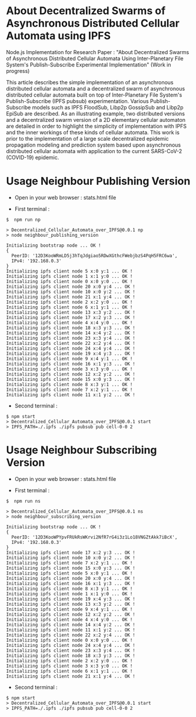# About Decentralized Swarms of Asynchronous Distributed Cellular Automata using IPFS

Node.js Implementation for Research Paper : "About Decentralized Swarms of Asynchronous Distributed Cellular Automata Using Inter-Planetary File System's Publish-Subscribe Experimental Implementation" (Work in progress)

This article describes the simple implementation of an asynchronous distributed cellular automata and a decentralized swarm of asynchronous distributed cellular automata built on top of Inter-Planetary File System's Publish-Subscribe (IPFS pubsub) experimentation. Various Publish-Subscribe models such as IPFS FloodSub, Libp2p GossipSub and Libp2p EpiSub are described. As an illustrating example, two distributed versions and a decentralized swarm version of a 2D elementary cellular automaton are detailed in order to highlight the simplicity of implementation with IPFS and the inner workings of these kinds of cellular automata. This work is prior to the implementation of a large scale decentralized epidemic propagation modeling and prediction system based upon asynchronous distributed cellular automata with application to the current SARS-CoV-2 (COVID-19) epidemic.


# Usage Neighbour Publishing Version
- Open in your web browser : stats.html file

- First terminal :
```
$  npm run np

> Decentralized_Cellular_Automata_over_IPFS@0.0.1 np
> node neighbour_publishing_version

Initializing bootstrap node ... OK !
{
  PeerID: '12D3KooWRmLD5j3hTqJdgiao5RDwXGthcFWebjbzS4PqH5FRC6wa',
  IPv4: '192.168.0.3'
}
Initializing ipfs client node 5 x:0 y:1 ... OK !
Initializing ipfs client node 1 x:1 y:0 ... OK !
Initializing ipfs client node 0 x:0 y:0 ... OK !
Initializing ipfs client node 20 x:0 y:4 ... OK !
Initializing ipfs client node 10 x:0 y:2 ... OK !
Initializing ipfs client node 21 x:1 y:4 ... OK !
Initializing ipfs client node 2 x:2 y:0 ... OK !
Initializing ipfs client node 6 x:1 y:1 ... OK !
Initializing ipfs client node 13 x:3 y:2 ... OK !
Initializing ipfs client node 17 x:2 y:3 ... OK !
Initializing ipfs client node 4 x:4 y:0 ... OK !
Initializing ipfs client node 18 x:3 y:3 ... OK !
Initializing ipfs client node 14 x:4 y:2 ... OK !
Initializing ipfs client node 23 x:3 y:4 ... OK !
Initializing ipfs client node 22 x:2 y:4 ... OK !
Initializing ipfs client node 24 x:4 y:4 ... OK !
Initializing ipfs client node 19 x:4 y:3 ... OK !
Initializing ipfs client node 9 x:4 y:1 ... OK !
Initializing ipfs client node 16 x:1 y:3 ... OK !
Initializing ipfs client node 3 x:3 y:0 ... OK !
Initializing ipfs client node 12 x:2 y:2 ... OK !
Initializing ipfs client node 15 x:0 y:3 ... OK !
Initializing ipfs client node 8 x:3 y:1 ... OK !
Initializing ipfs client node 7 x:2 y:1 ... OK !
Initializing ipfs client node 11 x:1 y:2 ... OK !
```

- Second terminal :
```
$ npm start
> Decentralized_Cellular_Automata_over_IPFS@0.0.1 start
> IPFS_PATH=./.ipfs ./ipfs pubsub pub cell-0-0 2
```

# Usage Neighbour Subscribing Version
- Open in your web browser : stats.html file

- First terminal :
```
$  npm run ns

> Decentralized_Cellular_Automata_over_IPFS@0.0.1 ns
> node neighbour_subscribing_version

Initializing bootstrap node ... OK !
{
  PeerID: '12D3KooWPYpvFRUkRsWKrvi2NfR7rG4i3z1Lo18VNGZtAkk7iBcX',
  IPv4: '192.168.0.3'
}
Initializing ipfs client node 17 x:2 y:3 ... OK !
Initializing ipfs client node 10 x:0 y:2 ... OK !
Initializing ipfs client node 7 x:2 y:1 ... OK !
Initializing ipfs client node 15 x:0 y:3 ... OK !
Initializing ipfs client node 5 x:0 y:1 ... OK !
Initializing ipfs client node 20 x:0 y:4 ... OK !
Initializing ipfs client node 16 x:1 y:3 ... OK !
Initializing ipfs client node 8 x:3 y:1 ... OK !
Initializing ipfs client node 1 x:1 y:0 ... OK !
Initializing ipfs client node 19 x:4 y:3 ... OK !
Initializing ipfs client node 13 x:3 y:2 ... OK !
Initializing ipfs client node 9 x:4 y:1 ... OK !
Initializing ipfs client node 12 x:2 y:2 ... OK !
Initializing ipfs client node 4 x:4 y:0 ... OK !
Initializing ipfs client node 14 x:4 y:2 ... OK !
Initializing ipfs client node 11 x:1 y:2 ... OK !
Initializing ipfs client node 22 x:2 y:4 ... OK !
Initializing ipfs client node 0 x:0 y:0 ... OK !
Initializing ipfs client node 24 x:4 y:4 ... OK !
Initializing ipfs client node 23 x:3 y:4 ... OK !
Initializing ipfs client node 18 x:3 y:3 ... OK !
Initializing ipfs client node 2 x:2 y:0 ... OK !
Initializing ipfs client node 3 x:3 y:0 ... OK !
Initializing ipfs client node 6 x:1 y:1 ... OK !
Initializing ipfs client node 21 x:1 y:4 ... OK !
```

- Second terminal :
```
$ npm start
> Decentralized_Cellular_Automata_over_IPFS@0.0.1 start
> IPFS_PATH=./.ipfs ./ipfs pubsub pub cell-0-0 2
```

